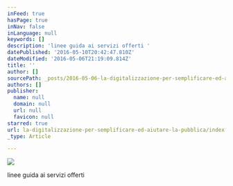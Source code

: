 ```yaml
---
inFeed: true
hasPage: true
inNav: false
inLanguage: null
keywords: []
description: 'linee guida ai servizi offerti '
datePublished: '2016-05-10T20:42:47.810Z'
dateModified: '2016-05-06T21:19:09.814Z'
title: ''
author: []
sourcePath: _posts/2016-05-06-la-digitalizzazione-per-semplificare-ed-aiutare-la-pubblica.md
authors: []
publisher:
  name: null
  domain: null
  url: null
  favicon: null
starred: true
url: la-digitalizzazione-per-semplificare-ed-aiutare-la-pubblica/index.html
_type: Article

---
```

![](https://the-grid-user-content.s3-us-west-2.amazonaws.com/54e73fc2-8e31-4cad-ae01-e85e093ab824.jpg)

linee guida ai servizi offerti